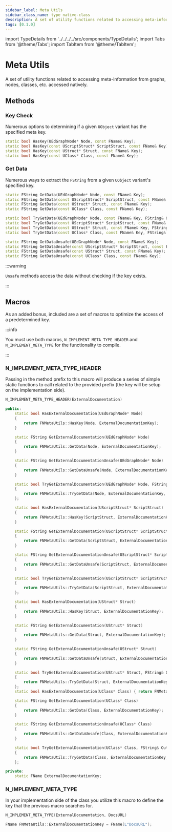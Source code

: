 ```yaml
---
sidebar_label: Meta Utils
sidebar_class_name: type native-class
description: A set of utility functions related to accessing meta-information from graphs, nodes, classes, etc. accessed natively.
tags: [0.1.0]
---
```


import TypeDetails from '../../../../src/components/TypeDetails';
import Tabs from '@theme/Tabs';
import TabItem from '@theme/TabItem';

# Meta Utils

<TypeDetails icon="native-class" base="class" type="FNMetaUtils" typeExtra="" headerFile="NexusCoreEditor/Public/NMetaUtils.h" />

A set of utility functions related to accessing meta-information from graphs, nodes, classes, etc. accessed natively.

## Methods

### Key Check

Numerous options to determining if a given `UObject` variant has the specified meta key.

```cpp
static bool HasKey(UEdGraphNode* Node, const FName& Key);
static bool HasKey(const UScriptStruct* ScriptStruct, const FName& Key);
static bool HasKey(const UStruct* Struct, const FName& Key);
static bool HasKey(const UClass* Class, const FName& Key);
```

### Get Data

Numerous ways to extract the `FString` from a given `UObject` variant's specified key.

```cpp
static FString GetData(UEdGraphNode* Node, const FName& Key);
static FString GetData(const UScriptStruct* ScriptStruct, const FName& Key);
static FString GetData(const UStruct* Struct, const FName& Key);
static FString GetData(const UClass* Class, const FName& Key);

static bool TryGetData(UEdGraphNode* Node, const FName& Key, FString& OutValue);
static bool TryGetData(const UScriptStruct* ScriptStruct, const FName& Key, FString& OutValue);
static bool TryGetData(const UStruct* Struct, const FName& Key, FString& OutValue);
static bool TryGetData(const UClass* Class, const FName& Key, FString& OutValue);

static FString GetDataUnsafe(UEdGraphNode* Node, const FName& Key);
static FString GetDataUnsafe(const UScriptStruct* ScriptStruct, const FName& Key);
static FString GetDataUnsafe(const UStruct* Struct, const FName& Key);
static FString GetDataUnsafe(const UClass* Class, const FName& Key);
```

:::warning

`Unsafe` methods access the data without checking if the key exists.

:::

## Macros

As an added bonus, included are a set of macros to optimize the access of a predetermined key.

:::info

You must use both macros, `N_IMPLEMENT_META_TYPE_HEADER` and `N_IMPLEMENT_META_TYPE` for the functionality to compile.

:::

### N_IMPLEMENT_META_TYPE_HEADER

Passing in the method prefix to this macro will produce a series of simple static functions to call related to the provided prefix (the key will be setup on the implementation side).

```cpp title="Macro Usage"
N_IMPLEMENT_META_TYPE_HEADER(ExternalDocumentation)
```

```cpp title="Expansion Preview"
public:
	static bool HasExternalDocumentation(UEdGraphNode* Node)
	{
		return FNMetaUtils::HasKey(Node, ExternalDocumentationKey);
	}

	static FString GetExternalDocumentation(UEdGraphNode* Node)
	{
		return FNMetaUtils::GetData(Node, ExternalDocumentationKey);
	}

	static FString GetExternalDocumentationUnsafe(UEdGraphNode* Node)
	{
		return FNMetaUtils::GetDataUnsafe(Node, ExternalDocumentationKey);
	}

	static bool TryGetExternalDocumentation(UEdGraphNode* Node, FString& OutValue)
	{
		return FNMetaUtils::TryGetData(Node, ExternalDocumentationKey, OutValue);
	};

	static bool HasExternalDocumentation(UScriptStruct* ScriptStruct)
	{
		return FNMetaUtils::HasKey(ScriptStruct, ExternalDocumentationKey);
	}

	static FString GetExternalDocumentation(UScriptStruct* ScriptStruct)
	{
		return FNMetaUtils::GetData(ScriptStruct, ExternalDocumentationKey);
	}

	static FString GetExternalDocumentationUnsafe(UScriptStruct* ScriptStruct)
	{
		return FNMetaUtils::GetDataUnsafe(ScriptStruct, ExternalDocumentationKey);
	}

	static bool TryGetExternalDocumentation(UScriptStruct* ScriptStruct, FString& OutValue)
	{
		return FNMetaUtils::TryGetData(ScriptStruct, ExternalDocumentationKey, OutValue);
	};

	static bool HasExternalDocumentation(UStruct* Struct)
	{
		return FNMetaUtils::HasKey(Struct, ExternalDocumentationKey);
	}

	static FString GetExternalDocumentation(UStruct* Struct)
	{
		return FNMetaUtils::GetData(Struct, ExternalDocumentationKey);
	}

	static FString GetExternalDocumentationUnsafe(UStruct* Struct)
	{
		return FNMetaUtils::GetDataUnsafe(Struct, ExternalDocumentationKey);
	}

	static bool TryGetExternalDocumentation(UStruct* Struct, FString& OutValue)
	{
		return FNMetaUtils::TryGetData(Struct, ExternalDocumentationKey, OutValue);
	};
	static bool HasExternalDocumentation(UClass* Class) { return FNMetaUtils::HasKey(Class, ExternalDocumentationKey); }

	static FString GetExternalDocumentation(UClass* Class)
	{
		return FNMetaUtils::GetData(Class, ExternalDocumentationKey);
	}

	static FString GetExternalDocumentationUnsafe(UClass* Class)
	{
		return FNMetaUtils::GetDataUnsafe(Class, ExternalDocumentationKey);
	}

	static bool TryGetExternalDocumentation(UClass* Class, FString& OutValue)
	{
		return FNMetaUtils::TryGetData(Class, ExternalDocumentationKey, OutValue);
	};

private:
	static FName ExternalDocumentationKey;
```

### N_IMPLEMENT_META_TYPE

In your implementation side of the class you utilize this macro to define the key that the previous macro searches for.

```cpp title="Macro Usage"
N_IMPLEMENT_META_TYPE(ExternalDocumentation, DocsURL)
```

```cpp title="Expansion Preview"
FName FNMetaUtils::ExternalDocumentationKey = FName(L"DocsURL");
```
